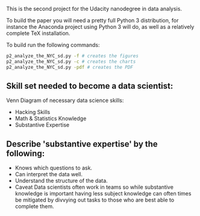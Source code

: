 This is the second project for the Udacity nanodegree in data analysis.

To build the paper you will need a pretty full Python 3 distribution, for
instance the Anaconda project using Python 3 will do, as well as a relatively
complete TeX installation.

To build run the following commands:

```bash
p2_analyze_the_NYC_sd.py -f # creates the figures
p2_analyze_the_NYC_sd.py -c # creates the charts
p2_analyze_the_NYC_sd.py -pdf # creates the PDF 
```

## Skill set needed to become a data scientist:
Venn Diagram of necessary data science skills:
 * Hacking Skills
 * Math & Statistics Knowledge
 * Substantive Expertise

## Describe 'substantive expertise' by the following:
 * Knows which questions to ask.
 * Can interpret the data well.
 * Understand the structure of the data.
 * Caveat Data scientists often work in teams so while substantive knowledge is
 important having less subject knowledge can often times be mitigated by
 divvying out tasks to those who are best able to complete them.


